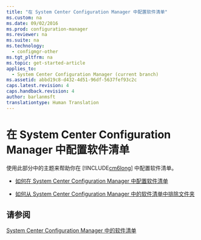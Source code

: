 ```yaml
---
title: "在 System Center Configuration Manager 中配置软件清单"
ms.custom: na
ms.date: 09/02/2016
ms.prod: configuration-manager
ms.reviewer: na
ms.suite: na
ms.technology: 
  - configmgr-other
ms.tgt_pltfrm: na
ms.topic: get-started-article
applies_to: 
  - System Center Configuration Manager (current branch)
ms.assetid: abbd19c8-d432-4d51-96df-5637fef93c2c
caps.latest.revision: 4
caps.handback.revision: 4
author: barlanmsft
translationtype: Human Translation
---
```

# 在 System Center Configuration Manager 中配置软件清单
使用此部分中的主题来帮助你在 [!INCLUDE[cm6long](../LocTest/includes/cm6long_md.md)] 中配置软件清单。  
  
-   [如何在 System Center Configuration Manager 中配置软件清单](../LocTest/How-to-configure-software-inventory-in-System-Center-Configuration-Manager.md)  
  
-   [如何从 System Center Configuration Manager 中的软件清单中排除文件夹](../LocTest/How-to-exclude-folders-from-software-inventory-in-System-Center-Configuration-Manager.md)  
  
## 请参阅  
 [System Center Configuration Manager 中的软件清单](../LocTest/Software-inventory-in-System-Center-Configuration-Manager.md)